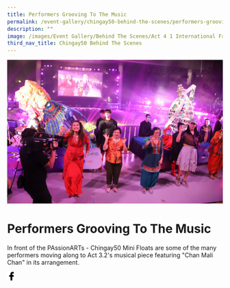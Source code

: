 ```yaml
---
title: Performers Grooving To The Music
permalink: /event-gallery/chingay50-behind-the-scenes/performers-grooving-to-the-music/
description: ""
image: /images/Event Gallery/Behind The Scenes/Act 4 1 International Friends-01.jpg
third_nav_title: Chingay50 Behind The Scenes
---
```


![Performers Move To The Music](/images/Event%20Gallery/Behind%20The%20Scenes/Act%204%201%20International%20Friends-01.jpg)

# **Performers Grooving To The Music**

In front of the PAssionARTs - Chingay50 Mini Floats are some of the many performers moving along to Act 3.2's musical piece featuring "Chan Mali Chan" in its arrangement.

<a href="http://www.facebook.com/sharer.php?u=http://www.chingay.gov.sg/image/event-gallery/performers-move-to-the-music" style="float:left;">
	<img src="/images/facebook.png" style="width:auto;height:20px;">
</a>